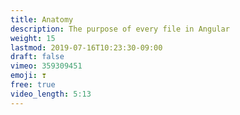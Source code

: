 ```yaml
---
title: Anatomy
description: The purpose of every file in Angular
weight: 15
lastmod: 2019-07-16T10:23:30-09:00
draft: false
vimeo: 359309451
emoji: ❣️
free: true
video_length: 5:13
---
```

